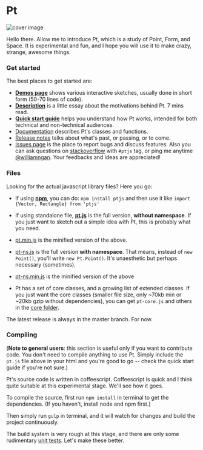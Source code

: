 # Pt 

![cover image](./docs/images/pt/vector.field.png)

Hello there. Allow me to introduce Pt, which is a study of Point, Form, and Space. It is experimental and fun, and I hope you will use it to make crazy, strange, awesome things.

### Get started
The best places to get started are:
- **[Demos page](http://williamngan.github.io/pt/demo/index.html?name=pair.collinear)** shows various interactive sketches, usually done in short form (50-70 lines of code).
- **[Description](http://medium.com/@williamngan/93382bf5943e/)** is a little essay about the motivations behind Pt. 7 mins read.
- **[Quick start guide](http://williamngan.github.io/pt/docs/guide/quickstart.html)** helps you understand how Pt works, intended for both technical and non-technical audiences.
- [Documentation](http://williamngan.github.io/pt/docs/) describes Pt's classes and functions.
- [Release notes](https://github.com/williamngan/pt/blob/master/RELEASE.md) talks about what's past, or passing, or to come.
- [Issues page](https://github.com/williamngan/pt/issues) is the place to report bugs and discuss features. Also you can ask questions on [stackoverflow](http://stackoverflow.com/questions/tagged/ptjs) with `#ptjs` tag, or ping me anytime [@williamngan](http://twitter.com/williamngan). Your feedbacks and ideas are appreciated!

### Files
Looking for the actual javascript library files? Here you go:
- If using [**npm**](https://www.npmjs.com/package/ptjs), you can do: `npm install ptjs` and then use it like `import {Vector, Rectangle} from 'ptjs'`

- If using standalone file, **[pt.js](https://github.com/williamngan/pt/blob/master/dist/pt.js)** is the full version, **without namespace**. If you just want to sketch out a simple idea with Pt, this is probably what you need.
- [pt.min.js](https://github.com/williamngan/pt/blob/master/dist/pt.min.js) is the minified version of the above.

- [pt-ns.js](https://github.com/williamngan/pt/blob/master/dist/pt-ns.js) is the full version **with namespace**. That means, instead of `new Point()`, you'll write `new Pt.Point()`. It's unaesthetic but perhaps necessary (sometimes).
- [pt-ns.min.js](https://github.com/williamngan/pt/blob/master/dist/pt-ns.min.js) is the minified version of the above

- Pt has a set of core classes, and a growing list of extended classes. If you just want the core classes (smaller file size, only ~70kb min or ~20kb gzip without dependencies), you can get `pt-core.js` and others in the [core folder](https://github.com/williamngan/pt/tree/master/dist/core).

The latest release is always in the master branch. For now.

### Compiling
(**Note to general users**: this section is useful only if you want to contribute code. You don't need to compile anything to use Pt. Simply include the `pt.js` file above in your html and you're good to go -- check the quick start guide if you're not sure.)

Pt's source code is written in coffeescript. Coffeescript is quick and I think quite suitable at this experimental stage. We'll see how it goes.

To compile the source, first run `npm install` in terminal to get the dependencies. (If you haven't, install node and npm first.)

Then simply run `gulp` in terminal, and it will watch for changes and build the project continuously.

The build system is very rough at this stage, and there are only some rudimentary [unit tests](https://github.com/williamngan/pt/tree/master/test). Let's make these better.










